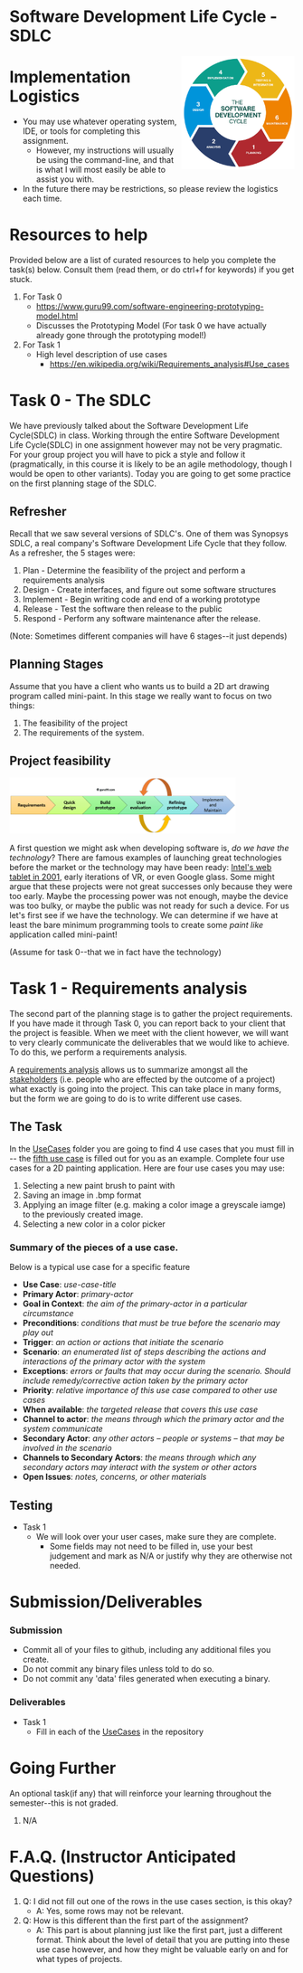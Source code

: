# Software Development Life Cycle - SDLC

<img align="right" width="200px" src="./media/sdlc.jpg">


# Implementation Logistics

- You may use whatever operating system, IDE, or tools for completing this assignment.
	- However, my instructions will usually be using the command-line, and that is what I will most easily be able to assist you with.
- In the future there may be restrictions, so please review the logistics each time.

# Resources to help

Provided below are a list of curated resources to help you complete the task(s) below. Consult them (read them, or do ctrl+f for keywords) if you get stuck.

1. For Task 0
	- https://www.guru99.com/software-engineering-prototyping-model.html
	- Discusses the Prototyping Model (For task 0 we have actually already gone through the prototyping model!)
2. For Task 1
	- High level description of use cases
		- https://en.wikipedia.org/wiki/Requirements_analysis#Use_cases

# Task 0 - The SDLC

We have previously talked about the Software Development Life Cycle(SDLC) in class. Working through the entire Software Development Life Cycle(SDLC) in one assignment however may not be very pragmatic. For your group project you will have to pick a style and follow it (pragmatically, in this course it is likely to be an agile methodology, though I would be open to other variants). Today you are going to get some practice on the first planning stage of the SDLC.

## Refresher

Recall that we saw several versions of SDLC's. One of them was Synopsys SDLC, a real company's Software Development Life Cycle that they follow. As a refresher, the 5 stages were:

1. Plan 	- Determine the feasibility of the project and perform a requirements analysis
2. Design	- Create interfaces, and figure out some software structures
3. Implement	- Begin writing code and end of a working prototype
4. Release	- Test the software then release to the public
5. Respond	- Perform any software maintenance after the release.

(Note: Sometimes different companies will have 6 stages--it just depends)

## Planning Stages

Assume that you have a client who wants us to build a 2D art drawing program called mini-paint. In this stage we really want to focus on two things:

1. The feasibility of the project
2. The requirements of the system.

## Project feasibility

<img width="400px" src="./media/prototyping.png">

A first question we might ask when developing software is, *do we have the technology*? There are famous examples of launching great technologies before the market or the technology may have been ready: [Intel's web tablet in 2001](https://www.cnet.com/news/before-apples-ipad-there-was-the-intel-ipad-seriously/), early iterations of VR, or even Google glass. Some might argue that these projects were not great successes only because they were too early. Maybe the processing power was not enough, maybe the device was too bulky, or maybe the public was not ready for such a device. For us let's first see if we have the technology. We can determine if we have at least the bare minimum programming tools to create some *paint like* application called mini-paint!

(Assume for task 0--that we in fact have the technology)

# Task 1 - Requirements analysis

The second part of the planning stage is to gather the project requirements. If you have made it through Task 0, you can report back to your client that the project is feasible. When we meet with the client however, we will want to very clearly communicate the deliverables that we would like to achieve. To do this, we perform a requirements analysis.

A [requirements analysis](https://en.wikipedia.org/wiki/Requirements_analysis) allows us to summarize amongst all the [stakeholders](https://www.projectmanager.com/blog/what-is-a-stakeholder) (i.e. people who are effected by the outcome of a project) what exactly is going into the project. This can take place in many forms, but the form we are going to do is to write different use cases.

## The Task

In the [UseCases](./UseCases) folder you are going to find 4 use cases that you must fill in -- the [fifth use case](./UseCases/usecase5.md) is filled out for you as an example. Complete four use cases for a 2D painting application. Here are four use cases you may use:

1. Selecting a new paint brush to paint with
2. Saving an image in .bmp format
3. Applying an image filter (e.g. making a color image a greyscale iamge) to the previously created image.
4. Selecting a new color in a color picker

### Summary of the pieces of a use case.

Below is a typical use case for a specific feature

* **Use Case**: *use-case-title*
* **Primary Actor**: *primary-actor*
* **Goal in Context**: *the aim of the primary-actor in a particular circumstance*
* **Preconditions**: *conditions that must be true before the scenario may play out*
* **Trigger**: *an action or actions that initiate the scenario*
* **Scenario**: *an enumerated list of steps describing the actions and interactions of the primary actor with the system*
* **Exceptions**: *errors or faults that may occur during the scenario. Should include remedy/corrective action taken by the primary actor*
* **Priority**: *relative importance of this use case compared to other use cases*
* **When available**: *the targeted release that covers this use case*
* **Channel to actor**: *the means through which the primary actor and the system communicate*
* **Secondary Actor**: *any other actors – people or systems – that may be involved in the scenario*
* **Channels to Secondary Actors**: *the means through which any secondary actors may interact with the system or other actors*
* **Open Issues**: *notes, concerns, or other materials*

## Testing

- Task 1
	- We will look over your user cases, make sure they are complete.
		- Some fields may not need to be filled in, use your best judgement and mark as N/A or justify why they are otherwise not needed.

# Submission/Deliverables

### Submission

- Commit all of your files to github, including any additional files you create.
- Do not commit any binary files unless told to do so.
- Do not commit any 'data' files generated when executing a binary.

### Deliverables

- Task 1
	- Fill in each of the [UseCases](./UseCases) in the repository

# Going Further

An optional task(if any) that will reinforce your learning throughout the semester--this is not graded.

1. N/A

# F.A.Q. (Instructor Anticipated Questions)

1. Q: I did not fill out one of the rows in the use cases section, is this okay?
	- A: Yes, some rows may not be relevant.
2. Q: How is this different than the first part of the assignment?
	- A: This part is about planning just like the first part, just a different format. Think about the level of detail that you are putting into these use case however, and how they might be valuable early on and for what types of projects.
